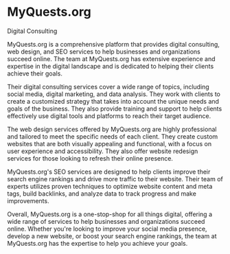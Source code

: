 # MyQuests.org
Digital Consulting

MyQuests.org is a comprehensive platform that provides digital consulting, web design, and SEO services to help businesses and organizations succeed online. The team at MyQuests.org has extensive experience and expertise in the digital landscape and is dedicated to helping their clients achieve their goals.

Their digital consulting services cover a wide range of topics, including social media, digital marketing, and data analysis. They work with clients to create a customized strategy that takes into account the unique needs and goals of the business. They also provide training and support to help clients effectively use digital tools and platforms to reach their target audience.

The web design services offered by MyQuests.org are highly professional and tailored to meet the specific needs of each client. They create custom websites that are both visually appealing and functional, with a focus on user experience and accessibility. They also offer website redesign services for those looking to refresh their online presence.

MyQuests.org's SEO services are designed to help clients improve their search engine rankings and drive more traffic to their website. Their team of experts utilizes proven techniques to optimize website content and meta tags, build backlinks, and analyze data to track progress and make improvements.

Overall, MyQuests.org is a one-stop-shop for all things digital, offering a wide range of services to help businesses and organizations succeed online. Whether you're looking to improve your social media presence, develop a new website, or boost your search engine rankings, the team at MyQuests.org has the expertise to help you achieve your goals.
